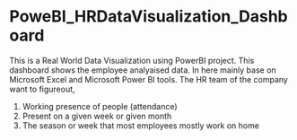 # PoweBI_HRDataVisualization_Dashboard
This is a Real World Data Visualization using PowerBI project. This dashboard shows the employee analyaised data. In here mainly base on Microsoft Excel and Microsoft Power BI tools.
The HR team of the company want to figureout,
1) Working presence of people (attendance)
2) Present on a given week or given month
3) The season or week that most employees mostly work on home
